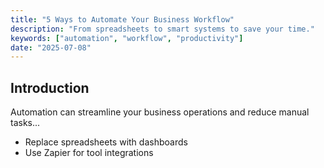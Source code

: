 ```yaml
---
title: "5 Ways to Automate Your Business Workflow"
description: "From spreadsheets to smart systems to save your time."
keywords: ["automation", "workflow", "productivity"]
date: "2025-07-08"
---
```


## Introduction

Automation can streamline your business operations and reduce manual tasks...

- Replace spreadsheets with dashboards
- Use Zapier for tool integrations
